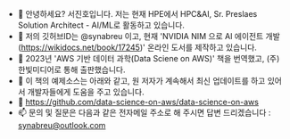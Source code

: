 - 👋 안녕하세요? 서진호입니다. 저는 현재 HPE에서 HPC&AI, Sr. Preslaes Solution Architect - AI/ML로 활동하고 있습니다.
- 💞️ 저의 깃허브ID는 @synabreu 이고, 현재 'NVIDIA NIM 으로 AI 에이전트 개발(https://wikidocs.net/book/17245)' 온라인 도서를 제작하고 있습니다. 
- 👀 2023년 'AWS 기반 데이터 과학(Data Sciene on AWS)' 책을 번역했고, (주)한빛미디어로 통해 출판했습니다.
- 👀 이 책의 예제소스는 아래와 같고, 원 저자가 계속해서 최신 업데이트를 하고 있어서 개발자들에게 도움을 주고 있습니다.  
- 🌱 https://github.com/data-science-on-aws/data-science-on-aws 
- 📫 문의 및 질문은 다음과 같은 전자메일 주소로 해 주시면 답변 드리겠습니다 : synabreu@outlook.com

<!---
synabreu/synabreu is a ✨ special ✨ repository because its `README.md` (this file) appears on your GitHub profile.
You can click the Preview link to take a look at your changes.
--->
